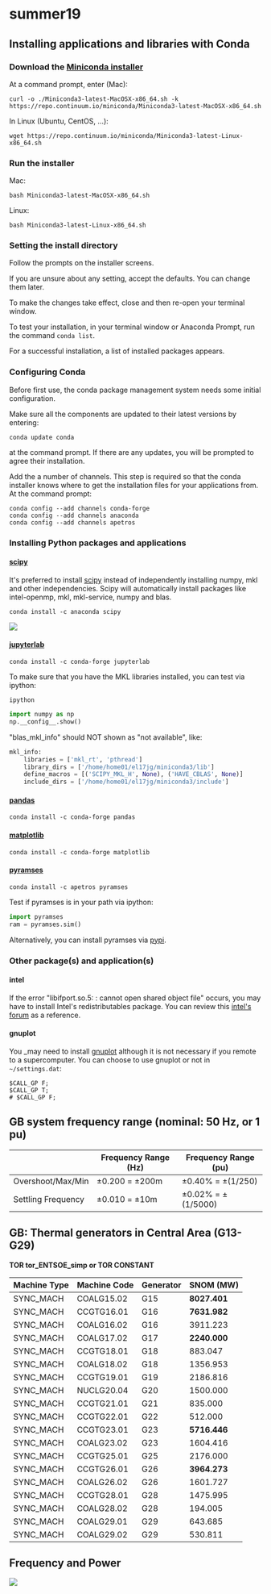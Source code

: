 # summer19

## Installing applications and libraries with Conda
### Download the [Miniconda installer](https://repo.continuum.io/miniconda/)
At a command prompt, enter (Mac):
```terminal
curl -o ./Miniconda3-latest-MacOSX-x86_64.sh -k https://repo.continuum.io/miniconda/Miniconda3-latest-MacOSX-x86_64.sh
```
In Linux (Ubuntu, CentOS, ...):
```terminal
wget https://repo.continuum.io/miniconda/Miniconda3-latest-Linux-x86_64.sh
```

### Run the installer
Mac:
```terminal
bash Miniconda3-latest-MacOSX-x86_64.sh
```
Linux:
```terminal
bash Miniconda3-latest-Linux-x86_64.sh
```

### Setting the install directory
Follow the prompts on the installer screens.

If you are unsure about any setting, accept the defaults. You can change them later.

To make the changes take effect, close and then re-open your terminal window.

To test your installation, in your terminal window or Anaconda Prompt, run the command ```conda list```.

For a successful installation, a list of installed packages appears.

### Configuring Conda
Before first use, the conda package management system needs some initial configuration.

Make sure all the components are updated to their latest versions by entering:
```terminal
conda update conda
```
at the command prompt. If there are any updates, you will be prompted to agree their installation.

Add the a number of channels. This step is required so that the conda installer knows where to get the installation files for your applications from. At the command prompt:
```terminal
conda config --add channels conda-forge
conda config --add channels anaconda
conda config --add channels apetros
```

### Installing Python packages and applications
#### [scipy](https://anaconda.org/anaconda/scipy)
It's preferred to install [scipy](https://anaconda.org/conda-forge/scipy) instead of independently installing numpy, mkl and other independencies. Scipy will automatically install packages like intel-openmp, mkl, mkl-service, numpy and blas.
```terminal
conda install -c anaconda scipy
```
![](https://i.loli.net/2019/07/29/5d3df74fda1a288903.png)
#### [jupyterlab](https://anaconda.org/conda-forge/jupyterlab)
```terminal
conda install -c conda-forge jupyterlab
```
To make sure that you have the MKL libraries installed, you can test via ipython:
```terminal
ipython
```

```python
import numpy as np
np.__config__.show()
```
"blas_mkl_info" should NOT shown as "not available", like:
```python
mkl_info:
    libraries = ['mkl_rt', 'pthread']
    library_dirs = ['/home/home01/el17jg/miniconda3/lib']
    define_macros = [('SCIPY_MKL_H', None), ('HAVE_CBLAS', None)]
    include_dirs = ['/home/home01/el17jg/miniconda3/include']
```

#### [pandas](https://anaconda.org/conda-forge/pandas)
```terminal
conda install -c conda-forge pandas 
```

#### [matplotlib](https://anaconda.org/conda-forge/matplotlib)
```terminal
conda install -c conda-forge matplotlib 
```

#### [pyramses](https://pypi.org/project/pyramses/)
```terminal
conda install -c apetros pyramses
```
Test if pyramses is in your path via ipython:
```python
import pyramses
ram = pyramses.sim()
```
Alternatively, you can install pyramses via [pypi](https://pypi.org/project/pyramses/).

### Other package(s) and application(s)
#### intel
If the error "libifport.so.5: : cannot open shared object file" occurs, you may have to install Intel's redistributables package.
You can review this [intel's forum](https://software.intel.com/comment/1942377) as a reference.

#### gnuplot
You _may need to install [gnuplot](https://sourceforge.net/projects/gnuplot/files/gnuplot/) although it is not necessary if you remote to a supercomputer.
 You can choose to use gnuplot or not in `~/settings.dat`:
 ```dat
 $CALL_GP F;
 $CALL_GP T;
 # $CALL_GP F;
 ```
 
 ## GB system frequency range (nominal: 50 Hz, or 1 pu)
|                    | Frequency Range (Hz) | Frequency Range (pu) |
|--------------------|----------------------|----------------------|
| Overshoot/Max/Min  |    ±0.200 = ±200m    |  ±0.40% = ±(1/250)   |
| Settling Frequency |    ±0.010 = ±10m     |  ±0.02% = ±(1/5000)  |

 
 
 

## GB: Thermal generators in Central Area (G13-G29)
**TOR tor_ENTSOE_simp or TOR CONSTANT**

| Machine Type | Machine Code | Generator | SNOM (MW) |
|--------------|--------------|-----------|-----------|
| SYNC_MACH    | COALG15.02   | G15       | **8027.401**  |
| SYNC_MACH    | CCGTG16.01   | G16       | **7631.982**  |
| SYNC_MACH    | COALG16.02   | G16       | 3911.223  |
| SYNC_MACH    | COALG17.02   | G17       | **2240.000**  |
| SYNC_MACH    | CCGTG18.01   | G18       | 883.047   |
| SYNC_MACH    | COALG18.02   | G18       | 1356.953  |
| SYNC_MACH    | CCGTG19.01   | G19       | 2186.816  |
| SYNC_MACH    | NUCLG20.04   | G20       | 1500.000  |
| SYNC_MACH    | CCGTG21.01   | G21       | 835.000   |
| SYNC_MACH    | CCGTG22.01   | G22       | 512.000   |
| SYNC_MACH    | CCGTG23.01   | G23       | **5716.446**  |
| SYNC_MACH    | COALG23.02   | G23       | 1604.416  |
| SYNC_MACH    | CCGTG25.01   | G25       | 2176.000  |
| SYNC_MACH    | CCGTG26.01   | G26       | **3964.273**  |
| SYNC_MACH    | COALG26.02   | G26       | 1601.727  |
| SYNC_MACH    | CCGTG28.01   | G28       | 1475.995  |
| SYNC_MACH    | COALG28.02   | G28       | 194.005   |
| SYNC_MACH    | COALG29.01   | G29       | 643.685   |
| SYNC_MACH    | COALG29.02   | G29       | 530.811   |


## Frequency and Power
![](https://i.loli.net/2019/05/19/5ce09912785a964695.jpg)
